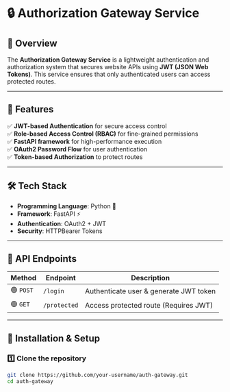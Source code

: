 # 🔒 Authorization Gateway Service  

## 📌 Overview  
The **Authorization Gateway Service** is a lightweight authentication and authorization system that secures website APIs using **JWT (JSON Web Tokens)**. This service ensures that only authenticated users can access protected routes.  

---

## 🚀 Features  
✅ **JWT-based Authentication** for secure access control  
✅ **Role-based Access Control (RBAC)** for fine-grained permissions  
✅ **FastAPI framework** for high-performance execution  
✅ **OAuth2 Password Flow** for user authentication  
✅ **Token-based Authorization** to protect routes  

---

## 🛠️ Tech Stack  
- **Programming Language**: Python 🐍  
- **Framework**: FastAPI ⚡  
- **Authentication**: OAuth2 + JWT  
- **Security**: HTTPBearer Tokens  

---

## 📂 API Endpoints  

| Method | Endpoint      | Description |
|--------|-------------|-------------|
| 🟢 `POST` | `/login` | Authenticate user & generate JWT token |
| 🟢 `GET` | `/protected` | Access protected route (Requires JWT) |

---

## 🔧 Installation & Setup  

### 1️⃣ Clone the repository  
```bash
git clone https://github.com/your-username/auth-gateway.git
cd auth-gateway
